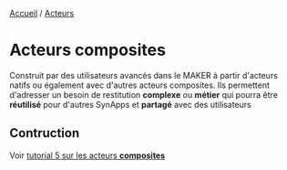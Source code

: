 [Accueil](../readme.md) / [Acteurs](index.md)

# Acteurs composites


Construit par des utilisateurs avancés dans le MAKER à partir d'acteurs natifs ou également avec d'autres acteurs composites. Ils permettent d'adresser un besoin de restitution **complexe** ou **métier** qui pourra être **réutilisé** pour d'autres SynApps et **partagé** avec des utilisateurs

## Contruction

Voir [tutorial 5 sur les acteurs **composites**](../tutos/tuto05/index.md)